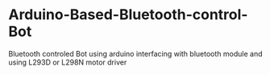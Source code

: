 # Arduino-Based-Bluetooth-control-Bot
Bluetooth controled Bot using arduino interfacing with bluetooth
module and using L293D or L298N motor driver
